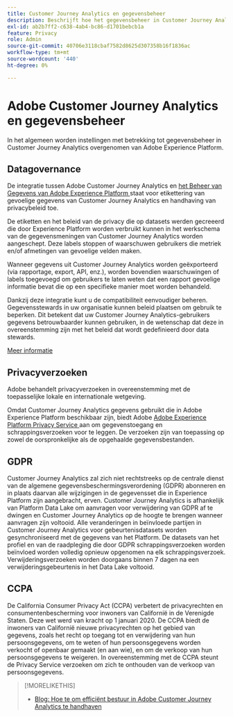 ```yaml
---
title: Customer Journey Analytics en gegevensbeheer
description: Beschrijft hoe het gegevensbeheer in Customer Journey Analytics werkt.
exl-id: ab2b7ff2-c638-4ab4-bc86-d1701bebcb1a
feature: Privacy
role: Admin
source-git-commit: 40706e3118cbaf7582d8625d307358b16f1836ac
workflow-type: tm+mt
source-wordcount: '440'
ht-degree: 0%

---
```


# Adobe Customer Journey Analytics en gegevensbeheer

In het algemeen worden instellingen met betrekking tot gegevensbeheer in Customer Journey Analytics overgenomen van Adobe Experience Platform.

## Datagovernance

De integratie tussen Adobe Customer Journey Analytics en [ het Beheer van Gegevens van Adobe Experience Platform ](https://experienceleague.adobe.com/docs/experience-platform/data-governance/home.html?lang=nl-NL) staat voor etikettering van gevoelige gegevens van Customer Journey Analytics en handhaving van privacybeleid toe.

De etiketten en het beleid van de privacy die op datasets werden gecreeerd die door Experience Platform worden verbruikt kunnen in het werkschema van de gegevensmeningen van Customer Journey Analytics worden aangeschept. Deze labels stoppen of waarschuwen gebruikers die metriek en/of afmetingen van gevoelige velden maken.

Wanneer gegevens uit Customer Journey Analytics worden geëxporteerd (via rapportage, export, API, enz.), worden bovendien waarschuwingen of labels toegevoegd om gebruikers te laten weten dat een rapport gevoelige informatie bevat die op een specifieke manier moet worden behandeld.

Dankzij deze integratie kunt u de compatibiliteit eenvoudiger beheren. Gegevensstewards in uw organisatie kunnen beleid plaatsen om gebruik te beperken. Dit betekent dat uw Customer Journey Analytics-gebruikers gegevens betrouwbaarder kunnen gebruiken, in de wetenschap dat deze in overeenstemming zijn met het beleid dat wordt gedefinieerd door data stewards.

[Meer informatie](/help/data-views/data-governance.md)

## Privacyverzoeken

Adobe behandelt privacyverzoeken in overeenstemming met de toepasselijke lokale en internationale wetgeving.

Omdat Customer Journey Analytics gegevens gebruikt die in Adobe Experience Platform beschikbaar zijn, biedt Adobe [ Adobe Experience Platform Privacy Service ](https://experienceleague.adobe.com/docs/experience-platform/privacy/home.html?lang=nl-NL) aan om gegevenstoegang en schrappingsverzoeken voor te leggen. De verzoeken zijn van toepassing op zowel de oorspronkelijke als de opgehaalde gegevensbestanden.

## GDPR

Customer Journey Analytics zal zich niet rechtstreeks op de centrale dienst van de algemene gegevensbeschermingsverordening (GDPR) abonneren en in plaats daarvan alle wijzigingen in de gegevensset die in Experience Platform zijn aangebracht, erven. Customer Journey Analytics is afhankelijk van Platform Data Lake om aanvragen voor verwijdering van GDPR af te dwingen en Customer Journey Analytics op de hoogte te brengen wanneer aanvragen zijn voltooid. Alle veranderingen in beïnvloede partijen in Customer Journey Analytics voor gebeurtenisdatasets worden gesynchroniseerd met de gegevens van het Platform. De datasets van het profiel en van de raadpleging die door GDPR schrappingsverzoeken worden beïnvloed worden volledig opnieuw opgenomen na elk schrappingsverzoek. Verwijderingsverzoeken worden doorgaans binnen 7 dagen na een verwijderingsgebeurtenis in het Data Lake voltooid.

## CCPA

De California Consumer Privacy Act (CCPA) verbetert de privacyrechten en consumentenbescherming voor inwoners van Californië in de Verenigde Staten. Deze wet werd van kracht op 1 januari 2020.
De CCPA biedt de inwoners van Californië nieuwe privacyrechten op het gebied van gegevens, zoals het recht op toegang tot en verwijdering van hun persoonsgegevens, om te weten of hun persoonsgegevens worden verkocht of openbaar gemaakt (en aan wie), en om de verkoop van hun persoonsgegevens te weigeren.
In overeenstemming met de CCPA steunt de Privacy Service verzoeken om zich te onthouden van de verkoop van persoonsgegevens.

>[!MORELIKETHIS]
>
>* [ Blog: Hoe te om efficiënt bestuur in Adobe Customer Journey Analytics te handhaven ](https://experienceleaguecommunities.adobe.com/t5/adobe-analytics-blogs/bg-p/adobe-analytics-blogs/page/4)
